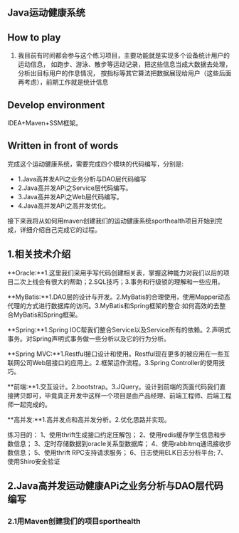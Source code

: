 ## Java运动健康系统
## How to play

 1. 我目前有时间都会参与这个练习项目，主要功能就是实现多个设备统计用户的运动信息，
 如跑步、游泳、散步等运动记录，把这些信息当成大数据去处理，分析出目标用户的作息情况，
 按指标等其它算法把数据展现给用户（这些后面再考虑），前期工作就是统计信息
 
## Develop environment
IDEA+Maven+SSM框架。  

## Written in front of words


完成这个运动健康系统，需要完成四个模块的代码编写，分别是:  

- 1.Java高并发APi之业务分析与DAO层代码编写
- 2.Java高并发APi之Service层代码编写。
- 3.Java高并发APi之Web层代码编写。
- 4.Java高并发APi之高并发优化。


接下来我将从如何用maven创建我们的运动健康系统sporthealth项目开始到完成，详细介绍自己完成它的过程。  

## 1.相关技术介绍
**Oracle:**1.这里我们采用手写代码创建相关表，掌握这种能力对我们以后的项目二次上线会有很大的帮助；2.SQL技巧；3.事务和行级锁的理解和一些应用。  

**MyBatis:**1.DAO层的设计与开发。2.MyBatis的合理使用，使用Mapper动态代理的方式进行数据库的访问。3.MyBatis和Spring框架的整合:如何高效的去整合MyBatis和Spring框架。  

**Spring:**1.Spring IOC帮我们整合Service以及Service所有的依赖。2.声明式事务。对Spring声明式事务做一些分析以及它的行为分析。  

**Spring MVC:**1.Restful接口设计和使用。Restful现在更多的被应用在一些互联网公司Web层接口的应用上。2.框架运作流程。3.Spring Controller的使用技巧。  

**前端:**1.交互设计。2.bootstrap。3.JQuery。设计到前端的页面代码我们直接拷贝即可，毕竟真正开发中这样一个项目是由产品经理、前端工程师、后端工程师一起完成的。  

**高并发:**1.高并发点和高并发分析。2.优化思路并实现。  

练习目的：
1、使用thrift生成接口约定压解包；
2、使用redis缓存学生信息和步数信息；
3、定时存储数据到oracle关系型数据库；
4、使用rabbitmq通讯接收步数信息；
5、使用thrift RPC支持请求服务；
6、日志使用ELK日志分析平台; 
7、使用Shiro安全验证

## 2.Java高并发运动健康APi之业务分析与DAO层代码编写

### 2.1用Maven创建我们的项目sporthealth






